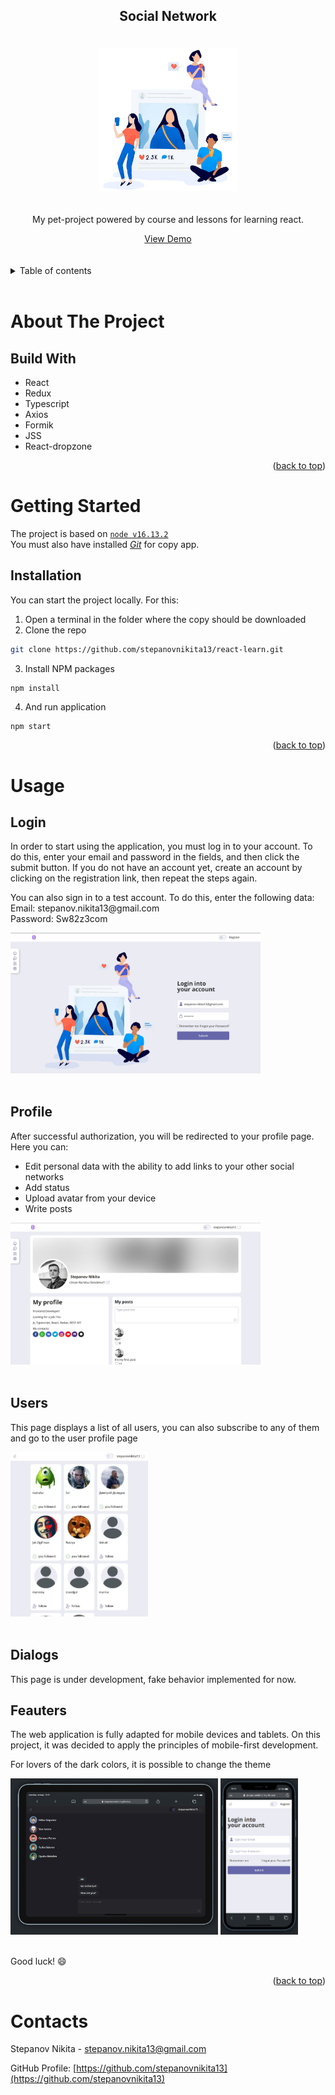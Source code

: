 <a name="readme-top"></a>
<div align='center' >
  <h2>Social Network</h2>
  <img src="images/login-background.png" alt="Main page" width="220" style='padding: 20px 0;' />
  <p>My pet-project powered by course and lessons for learning react.</p>
  <a href="https://stepanovnikita13.github.io/react-learn">View Demo</a>
</div>
<br />
<br />
<details>
  <summary>Table of contents</summary>
  <ol>
    <li>
      <a href="#about-the-project">About The Project</a>
      <ul>
        <li><a href="#build-with">Build with</a></li>
      </ul>
    </li>
    <li>
      <a href="#getting-started">Getting Started</a>
      <ul>
        <li><a href="#installation">Installation</a></li>
      </ul>
    </li>
    <li>
   <a href="#usage">Usage</a>
   <ul>
    <li><a href="">Login</a></li>
    <li><a href="">Profile</a></li>
    <li><a href="">Users</a></li>
    <li><a href="">Dialogs</a></li>
    <li><a href="">Feauters</a></li>
   </ul>
 </li>
    <li><a href="#contacts">Contacts</a></li>
  </ol>
</details></br>

# About The Project

## Build With

<ul>
  <li>React</li>
  <li>Redux</li>
  <li>Typescript</li>
  <li>Axios</li>
  <li>Formik</li>
  <li>JSS</li>
  <li>React-dropzone</li>
</ul>
<p align="right">(<a href="#readme-top">back to top</a>)</p>

# Getting Started

The project is based on <a href="https://nodejs.org/en/">`node v16.13.2`</a>\
You must also have installed
<a href="https://git-scm.com/downloads" target="_blank" ><i>Git</i></a>
for copy app.

<!-- INSTALLATION -->
## Installation

You can start the project locally. For this:

1. Open a terminal in the folder where the copy should be downloaded
2. Clone the repo

  ```sh
  git clone https://github.com/stepanovnikita13/react-learn.git
  ```

3. Install NPM packages

  ```sh
  npm install
  ```

4. And run application

  ```
  npm start
  ```

<p align="right">(<a href="#readme-top">back to top</a>)</p>

<!-- USAGE -->
# Usage
## Login

In order to start using the application, you must log in to your account. To do this, enter your email and password in the fields, and then click the submit button. If you do not have an account yet, create an account by clicking on the registration link, then repeat the steps again.
<p>
You can also sign in to a test account. To do this, enter the following data:</br>
Email: stepanov.nikita13@gmail.com</br>
Password: Sw82z3com
</p>

<img src="images/login.jpg" alt="Main page" width="400" />
<br />
<br />

## Profile

After successful authorization, you will be redirected to your profile page. Here you can:
<ul>
 <li>Edit personal data with the ability to add links to your other social networks</li>
 <li>Add status</li>
 <li>Upload avatar from your device</li>
 <li>Write posts</li>
</ul>

<img src="images/profile.jpg" width="400" />
<br />
<br />

## Users

This page displays a list of all users, you can also subscribe to any of them and go to the user profile page

<img src="images/users.jpg" width="220" />
<br />
<br />

## Dialogs

This page is under development, fake behavior implemented for now.

## Feauters

The web application is fully adapted for mobile devices and tablets. On this project, it was decided to apply the principles of mobile-first development.

For lovers of the dark colors, it is possible to change the theme

<img src="images/dark.jpg" height="250" />
<img src="images/mobile.jpg" height="250" />
<br />
<br />

Good luck! :smile:

<p align="right">(<a href="#readme-top">back to top</a>)</p>

# Contacts

Stepanov Nikita - stepanov.nikita13@gmail.com

GitHub Profile: [https://github.com/stepanovnikita13](https://github.com/stepanovnikita13)
